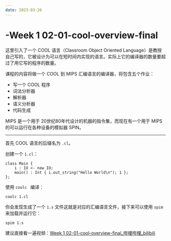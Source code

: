 ```yaml
---
date: 2023-03-26
---
```


# -Week 1 02-01-cool-overview-final

这里引入了一个 COOL 语言（Classroom Object Oriented Language）是教授自己写的，它被设计为可以在短时间内实现的语言。实际上它的编译器的数量要超过了用它写的程序的数量。

课程的内容将做一个 COOL 到 MIPS 汇编语言的编译器，将包含五个作业：
- 写一个 COOL 程序
- 词法分析器
- 解析器
- 语义分析器
- 代码生成

MIPS 是一个用于 20世纪80年代设计的机器的指令集，而现在有一个用于 MIPS 的可以运行在各种设备的模拟器 SPIN。

---

首先 COOL 语言的后缀名为 `.cl`。

创建一个 `1.cl`：

```cool
class Main {
	i : IO <- new IO;
	main() : Int { i.out_string("Hello World\n"); 1 };
};
```

使用  `coolc ` 编译：

```shell
coolc 1.cl
```

你会发现生成了一个 `1.s` 文件这就是对应的汇编语言文件，接下来可以使用 `spim` 来加载并运行它：

```shell
spim 1.s
```

建议直接看一遍视频：[Week 1 02-01-cool-overview-final_哔哩哔哩_bilibili](https://www.bilibili.com/video/BV1NE411376V?p=4)
